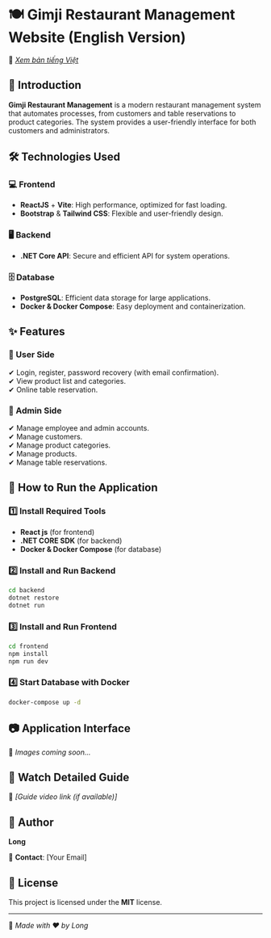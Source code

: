 # 🍽 Gimji Restaurant Management Website (English Version) 

📌 *[Xem bản tiếng Việt](README_vn.md)*
## 📌 Introduction
**Gimji Restaurant Management** is a modern restaurant management system that automates processes, from customers and table reservations to product categories. The system provides a user-friendly interface for both customers and administrators.

## 🛠️ Technologies Used
### 💻 Frontend
- **ReactJS** + **Vite**: High performance, optimized for fast loading.
- **Bootstrap** & **Tailwind CSS**: Flexible and user-friendly design.

### 🖥 Backend
- **.NET Core API**: Secure and efficient API for system operations.

### 🗄️ Database
- **PostgreSQL**: Efficient data storage for large applications.
- **Docker & Docker Compose**: Easy deployment and containerization.

## ✨ Features

### 🔹 User Side
✔ Login, register, password recovery (with email confirmation).
<br>
✔ View product list and categories.
<br>
✔ Online table reservation.

### 🔹 Admin Side
✔ Manage employee and admin accounts.
<br>
✔ Manage customers.
<br>
✔ Manage product categories.
<br>
✔ Manage products.
<br>
✔ Manage table reservations.

## 🚀 How to Run the Application
### 1️⃣ Install Required Tools
- **React js** (for frontend)
- **.NET CORE SDK** (for backend)
- **Docker & Docker Compose** (for database)

### 2️⃣ Install and Run Backend
```sh
cd backend
dotnet restore
dotnet run
```

### 3️⃣ Install and Run Frontend
```sh
cd frontend
npm install
npm run dev
```

### 4️⃣ Start Database with Docker
```sh
docker-compose up -d
```

## 📷 Application Interface
📌 *Images coming soon...*

## 🎥 Watch Detailed Guide
📌 *[Guide video link (if available)]*

## 👤 Author
**Long**

📧 **Contact**: [Your Email]

## 📜 License
This project is licensed under the **MIT** license.

---
🚀 *Made with ❤️ by Long*

